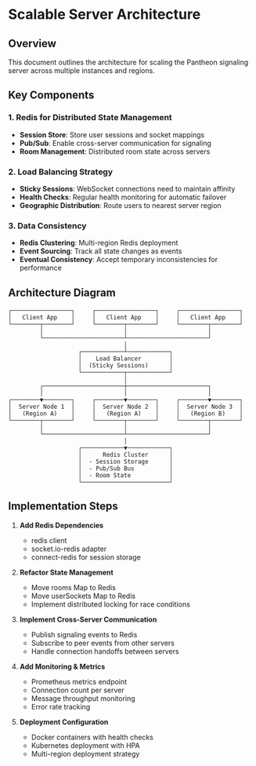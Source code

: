 # Scalable Server Architecture

## Overview
This document outlines the architecture for scaling the Pantheon signaling server across multiple instances and regions.

## Key Components

### 1. Redis for Distributed State Management
- **Session Store**: Store user sessions and socket mappings
- **Pub/Sub**: Enable cross-server communication for signaling
- **Room Management**: Distributed room state across servers

### 2. Load Balancing Strategy
- **Sticky Sessions**: WebSocket connections need to maintain affinity
- **Health Checks**: Regular health monitoring for automatic failover
- **Geographic Distribution**: Route users to nearest server region

### 3. Data Consistency
- **Redis Clustering**: Multi-region Redis deployment
- **Event Sourcing**: Track all state changes as events
- **Eventual Consistency**: Accept temporary inconsistencies for performance

## Architecture Diagram

```
┌─────────────────┐     ┌─────────────────┐     ┌─────────────────┐
│   Client App    │     │   Client App    │     │   Client App    │
└────────┬────────┘     └────────┬────────┘     └────────┬────────┘
         │                       │                       │
         └───────────────────────┴───────────────────────┘
                                 │
                    ┌────────────┴────────────┐
                    │    Load Balancer        │
                    │  (Sticky Sessions)      │
                    └────────────┬────────────┘
                                 │
         ┌───────────────────────┼───────────────────────┐
         │                       │                       │
┌────────▼────────┐     ┌────────▼────────┐     ┌────────▼────────┐
│  Server Node 1  │     │  Server Node 2  │     │  Server Node 3  │
│   (Region A)    │     │   (Region A)    │     │   (Region B)    │
└────────┬────────┘     └────────┬────────┘     └────────┬────────┘
         │                       │                       │
         └───────────────────────┴───────────────────────┘
                                 │
                    ┌────────────▼────────────┐
                    │      Redis Cluster      │
                    │  - Session Storage      │
                    │  - Pub/Sub Bus          │
                    │  - Room State           │
                    └─────────────────────────┘
```

## Implementation Steps

1. **Add Redis Dependencies**
   - redis client
   - socket.io-redis adapter
   - connect-redis for session storage

2. **Refactor State Management**
   - Move rooms Map to Redis
   - Move userSockets Map to Redis
   - Implement distributed locking for race conditions

3. **Implement Cross-Server Communication**
   - Publish signaling events to Redis
   - Subscribe to peer events from other servers
   - Handle connection handoffs between servers

4. **Add Monitoring & Metrics**
   - Prometheus metrics endpoint
   - Connection count per server
   - Message throughput monitoring
   - Error rate tracking

5. **Deployment Configuration**
   - Docker containers with health checks
   - Kubernetes deployment with HPA
   - Multi-region deployment strategy